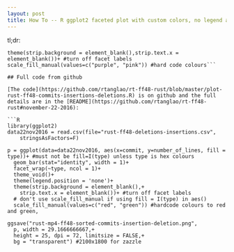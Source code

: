 ```yaml
---
layout: post
title: How To -- R ggplot2 faceted plot with custom colors, no legend and no facet labels
---
```


tl;dr: 
```theme_void()+theme(legend.position = 'none'+
theme(strip.background = element_blank(),strip.text.x = element_blank())+ #turn off facet labels
scale_fill_manual(values=c("purple", "pink")) #hard code colours```

## Full code from github

[The code](https://github.com/rtanglao/rt-ff48-rust/blob/master/plot-rust-ff48-commits-insertions-deletions.R) is on github and the full details are in the [README](https://github.com/rtanglao/rt-ff48-rust#november-22-2016):

```R
library(ggplot2)
data22nov2016 = read.csv(file="rust-ff48-deletions-insertions.csv", 
    stringsAsFactors=F)

p = ggplot(data=data22nov2016, aes(x=commit, y=number_of_lines, fill = type))+ #must not be fill=I(type) unless type is hex colours
  geom_bar(stat="identity", width = 1)+
  facet_wrap(~type, ncol = 1)+ 
  theme_void()+ 
  theme(legend.position = 'none')+ 
  theme(strip.background = element_blank(),+
    strip.text.x = element_blank())+ #turn off facet labels
  # don't use scale_fill_manual if using fill = I(type) in aes()
  scale_fill_manual(values=c("red", "green")) #hardcode colours to red and green, 

ggsave("rust-mp4-ff48-sorted-commits-insertion-deletion.png", 
  p, width = 29.1666666667,+ 
  height = 25, dpi = 72, limitsize = FALSE,+
  bg = "transparent") #2100x1800 for zazzle
```
